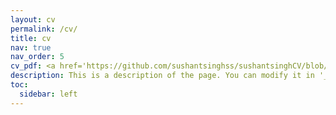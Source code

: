 ```yaml
---
layout: cv
permalink: /cv/
title: cv
nav: true
nav_order: 5
cv_pdf: <a href='https://github.com/sushantsinghss/sushantsinghCV/blob/1fcb446ad9ecb538309ce64447934ece69da76f1/main.pdf'>
description: This is a description of the page. You can modify it in '_pages/cv.md'. You can also change or remove the top pdf download button.
toc:
  sidebar: left
---
```

